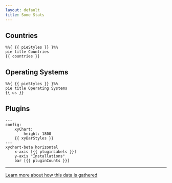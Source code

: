 ```yaml
---
layout: default
title: Some Stats
---
```



## Countries

```mermaid
%%{ {{ pieStyles }} }%%
pie title Countries
{{ countries }}
```


## Operating Systems

```mermaid
%%{ {{ pieStyles }} }%%
pie title Operating Systems
{{ os }}
```


## Plugins

```mermaid
---
config:
    xyChart:
        height: 1800
    {{ xyBarStyles }}
---
xychart-beta horizontal
    x-axis [{{ pluginLabels }}]
    y-axis "Installations"
    bar [{{ pluginCounts }}]
```

---

[Learn more about how this data is gathered](learn-more.md) 
